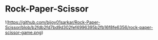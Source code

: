 # Rock-Paper-Scissor

!(https://github.com/bijoy01sarkar/Rock-Paper-Scissor/blob/b2fdb2fd7bd9d302fef4996395b2fb16f8fe6356/rock-paper-scissor-game.png)
